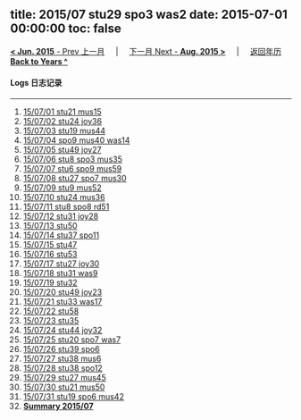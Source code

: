 title: 2015/07 stu29 spo3 was2
date: 2015-07-01 00:00:00
toc: false
---
[**< Jun. 2015** - Prev 上一月](/lifelogs/2015/06/index.html) &nbsp; &nbsp; | &nbsp; &nbsp; [下一月 Next - **Aug. 2015 >**](/lifelogs/2015/08/index.html) &nbsp; &nbsp; |  &nbsp; &nbsp; [返回年历 **Back to Years ^**](/lifelogs/index.html)
<br/>
#### Logs 日志记录
---
1. [15/07/01 stu21 mus15](/lifelogs/2015/07/d01.html)
2. [15/07/02 stu24 joy36](/lifelogs/2015/07/d02.html)
3. [15/07/03 stu19 mus44](/lifelogs/2015/07/d03.html)
4. [15/07/04 spo9 mus40 was14](/lifelogs/2015/07/d04.html)
5. [15/07/05 stu49 joy27](/lifelogs/2015/07/d05.html)
6. [15/07/06 stu8 spo3 mus35](/lifelogs/2015/07/d06.html)
7. [15/07/07 stu6 spo9 mus59](/lifelogs/2015/07/d07.html)
8. [15/07/08 stu27 spo7 mus30](/lifelogs/2015/07/d08.html)
9. [15/07/09 stu9 mus52](/lifelogs/2015/07/d09.html)
10. [15/07/10 stu24 mus36](/lifelogs/2015/07/d10.html)
11. [15/07/11 stu8 spo8 rd51](/lifelogs/2015/07/d11.html)
12. [15/07/12 stu31 joy28](/lifelogs/2015/07/d12.html)
13. [15/07/13 stu50](/lifelogs/2015/07/d13.html)
14. [15/07/14 stu37 spo11](/lifelogs/2015/07/d14.html)
15. [15/07/15 stu47](/lifelogs/2015/07/d15.html)
16. [15/07/16 stu53](/lifelogs/2015/07/d16.html)
17. [15/07/17 stu27 joy30](/lifelogs/2015/07/d17.html)
18. [15/07/18 stu31 was9](/lifelogs/2015/07/d18.html)
19. [15/07/19 stu32](/lifelogs/2015/07/d19.html)
20. [15/07/20 stu49 joy23](/lifelogs/2015/07/d20.html)
21. [15/07/21 stu33 was17](/lifelogs/2015/07/d21.html)
22. [15/07/22 stu58](/lifelogs/2015/07/d22.html)
23. [15/07/23 stu35](/lifelogs/2015/07/d23.html)
24. [15/07/24 stu44 joy32](/lifelogs/2015/07/d24.html)
25. [15/07/25 stu20 spo7 was7](/lifelogs/2015/07/d25.html)
26. [15/07/26 stu39 spo6](/lifelogs/2015/07/d26.html)
27. [15/07/27 stu38 mus6](/lifelogs/2015/07/d27.html)
28. [15/07/28 stu38 spo12](/lifelogs/2015/07/d28.html)
29. [15/07/29 stu27 mus45](/lifelogs/2015/07/d29.html)
30. [15/07/30 stu21 mus50](/lifelogs/2015/07/d30.html)
31. [15/07/31 stu19 spo6 mus42](/lifelogs/2015/07/d31.html)
32. [**Summary 2015/07**](/lifelogs/2015/07/time_stat.html)
